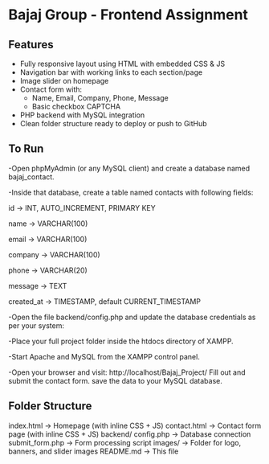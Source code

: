 # Bajaj Group - Frontend Assignment

## Features
- Fully responsive layout using HTML with embedded CSS & JS
- Navigation bar with working links to each section/page
- Image slider on homepage 
- Contact form with:
  - Name, Email, Company, Phone, Message
  - Basic checkbox CAPTCHA
- PHP backend with MySQL integration
- Clean folder structure ready to deploy or push to GitHub

## To Run

-Open phpMyAdmin (or any MySQL client) and create a database named bajaj_contact.

-Inside that database, create a table named contacts with following fields:

id → INT, AUTO_INCREMENT, PRIMARY KEY

name → VARCHAR(100)

email → VARCHAR(100)

company → VARCHAR(100)

phone → VARCHAR(20)

message → TEXT

created_at → TIMESTAMP, default CURRENT_TIMESTAMP

-Open the file backend/config.php and update the database credentials as per your system:

-Place your full project folder inside the htdocs directory of XAMPP.

-Start Apache and MySQL from the XAMPP control panel.

-Open your browser and visit:
http://localhost/Bajaj_Project/
Fill out and submit the contact form. save the data to your MySQL database.


## Folder Structure

index.html             → Homepage (with inline CSS + JS)
contact.html           → Contact form page (with inline CSS + JS)
backend/
  config.php           → Database connection
  submit_form.php      → Form processing script
images/                → Folder for logo, banners, and slider images
README.md              → This file


